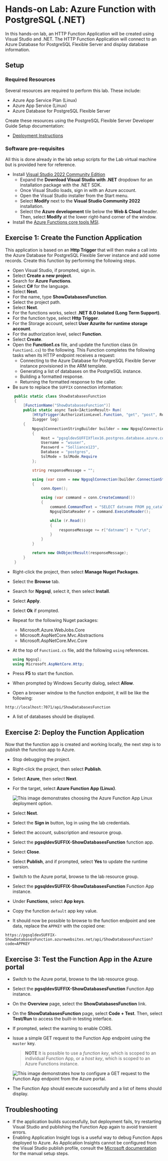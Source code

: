 # Hands-on Lab: Azure Function with PostgreSQL (.NET)

In this hands-on lab, an HTTP Function Application will be created using Visual Studio and .NET. The HTTP Function Application will connect to an Azure Database for PostgreSQL Flexible Server and display database information.

## Setup

### Required Resources

Several resources are required to perform this lab. These include:

- Azure App Service Plan (Linux)
- Azure App Service (Linux)
- Azure Database for PostgreSQL Flexible Server

Create these resources using the PostgreSQL Flexible Server Developer Guide Setup documentation:

- [Deployment Instructions](../../../11_03_Setup/00_Template_Deployment_Instructions.md)

### Software pre-requisites

All this is done already in the lab setup scripts for the Lab virtual machine but is provided here for reference.

- Install [Visual Studio 2022 Community Edition](https://visualstudio.microsoft.com/downloads/)
  - Expand the **Download Visual Studio with .NET** dropdown for an installation package with the .NET SDK.
  - Once Visual Studio loads, sign in with an Azure account.
  - Open the Visual Studio installer from the Start menu.
  - Select **Modify** next to the **Visual Studio Community 2022** installation.
  - Select the **Azure development** tile below the **Web & Cloud** header. Then, select **Modify** at the lower right-hand corner of the window.
- Install the [Azure Functions core tools MSI](https://go.microsoft.com/fwlink/?linkid=2174087).

## Exercise 1: Create the Function Application

This application is based on an **Http Trigger** that will then make a call into the Azure Database for PostgreSQL Flexible Server instance and add some records. Create this function by performing the following steps.

- Open Visual Studio, if prompted, sign in.
- Select **Create a new project**.
- Search for **Azure Functions**.
- Select **C#** for the language.
- Select **Next**.
- For the name, type **ShowDatabasesFunction**.
- Select the project path.
- Select **Next**.
- For the functions works, select **.NET 8.0 Isolated (Long Term Support)**.
- For the function type, select **Http Trigger**.
- For the Storage account, select **User Azurite for runtime storage account**.
- For the authorization level, select **Function**.
- Select **Create**.
- Open the **Function1.cs** file, and update the function class (in `Function1.cs`) to the following. This Function completes the following tasks when its HTTP endpoint receives a request:
  - Connecting to the Azure Database for PostgreSQL Flexible Server instance provisioned in the ARM template.
  - Generating a list of databases on the PostgreSQL instance.
  - Building a formatted response.
  - Returning the formatted response to the caller.
- Be sure to replace the `SUFFIX` connection information:

```csharp
    public static class ShowDatabasesFunction
    {
        [FunctionName("ShowDatabasesFunction")]
        public static async Task<IActionResult> Run(
            [HttpTrigger(AuthorizationLevel.Function, "get", "post", Route = null)] HttpRequest req,
            ILogger log)
        {
            NpgsqlConnectionStringBuilder builder = new NpgsqlConnectionStringBuilder
            {
                Host = "pgsqldevSUFFIXflex16.postgres.database.azure.com",
                Username = "wsuser",
                Password = "Solliance123",
                Database = "postgres",
                SslMode = SslMode.Require
            };

            string responseMessage = "";

            using (var conn = new NpgsqlConnection(builder.ConnectionString))
            {
                conn.Open();

                using (var command = conn.CreateCommand())
                {
                    command.CommandText = "SELECT datname FROM pg_catalog.pg_database;";
                    NpgsqlDataReader r = command.ExecuteReader();

                    while (r.Read())
                    {
                        responseMessage += r["datname"] + "\r\n";
                    }
                }
            }

            return new OkObjectResult(responseMessage);
        }
    }
```

- Right-click the project, then select **Manage Nuget Packages**.
- Select the **Browse** tab.
- Search for **Npgsql**, select it, then select **Install**.
- Select **Apply**.
- Select **Ok** if prompted.
- Repeat for the following Nuget packages:
  - Microsoft.Azure.WebJobs.Core
  - Microsoft.AspNetCore.Mvc.Abstractions
  - Microsoft.AspNetCore.Mvc.Core
- At the top of `Function1.cs` file, add the following `using` references.

    ```csharp
    using Npgsql;
    using Microsoft.AspNetCore.Http;
    ```

- Press **F5** to start the function.
- When prompted by Windows Security dialog, select **Allow**.
- Open a browser window to the function endpoint, it will be like the following:

```text
http://localhost:7071/api/ShowDatabasesFunction
```

- A list of databases should be displayed.

## Exercise 2: Deploy the Function Application

Now that the function app is created and working locally, the next step is to publish the function app to Azure.

- Stop debugging the project.
- Right-click the project, then select **Publish**.
- Select **Azure**, then select **Next**.
- For the target, select **Azure Function App (Linux)**.

    ![This image demonstrates choosing the Azure Function App Linux deployment option.](./media/choose-linux-function-app.png "Azure Function App Linux")

- Select **Next**.
- Select the **Sign in** button, log in using the lab credentials.
- Select the account, subscription and resource group.
- Select the **pgsqldevSUFFIX-ShowDatabasesFunction** function app.
- Select **Close**.
- Select **Publish**, and if prompted, select **Yes** to update the runtime version.
- Switch to the Azure portal, browse to the lab resource group.
- Select the **pgsqldevSUFFIX-ShowDatabasesFunction** Function App instance.
- Under **Functions**, select **App keys**.
- Copy the function `default` app key value.
- It should now be possible to browse to the function endpoint and see data, replace the `APPKEY` with the copied one:

```text
https://pgsqldevSUFFIX-ShowDatabasesFunction.azurewebsites.net/api/ShowDatabasesFunction?code=APPKEY
```

## Exercise 3: Test the Function App in the Azure portal

- Switch to the Azure portal, browse to the lab resource group.
- Select the **pgsqldevSUFFIX-ShowDatabasesFunction** Function App instance.
- On the **Overview** page, select the **ShowDatabasesFunction** link.
- On the **ShowDatabasesFunction** page, select **Code + Test**. Then, select **Test/Run** to access the built-in testing interface.
- If prompted, select the warning to enable CORS.
- Issue a simple GET request to the Function App endpoint using the `master` key.

    > **NOTE** It is possible to use a *function key*, which is scoped to an individual Function App, or a *host key*, which is scoped to an Azure Functions instance.

    ![This image demonstrates how to configure a GET request to the Function App endpoint from the Azure portal.](./media/azure-portal-function-test.png "GET request test")

- The Function App should execute successfully and a list of items should display.

## Troubleshooting

- If the application builds successfully, but deployment fails, try restarting Visual Studio and publishing the Function App again to avoid transient errors.
- Enabling Application Insight logs is a useful way to debug Function Apps deployed to Azure. As Application Insights cannot be configured from the Visual Studio publish profile, consult the [Microsoft documentation](https://learn.microsoft.com/azure/azure-functions/configure-monitoring?tabs=v2#enable-application-insights-integration) for the manual setup steps.

